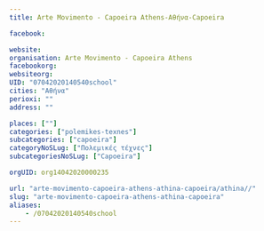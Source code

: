 ```yaml
---
title: Arte Movimento - Capoeira Athens-Αθήνα-Capoeira

facebook:

website:
organisation: Arte Movimento - Capoeira Athens
facebookorg:
websiteorg:
UID: "07042020140540school"
cities: "Αθήνα"
perioxi: ""
address: ""

places: [""]
categories: ["polemikes-texnes"]
subcategories: ["capoeira"]
categoryNoSLug: ["Πολεμικές τέχνες"]
subcategoriesNoSLug: ["Capoeira"]

orgUID: org14042020000235

url: "arte-movimento-capoeira-athens-athina-capoeira/athina//"
slug: "arte-movimento-capoeira-athens-athina-capoeira"
aliases:
    - /07042020140540school
---
```





